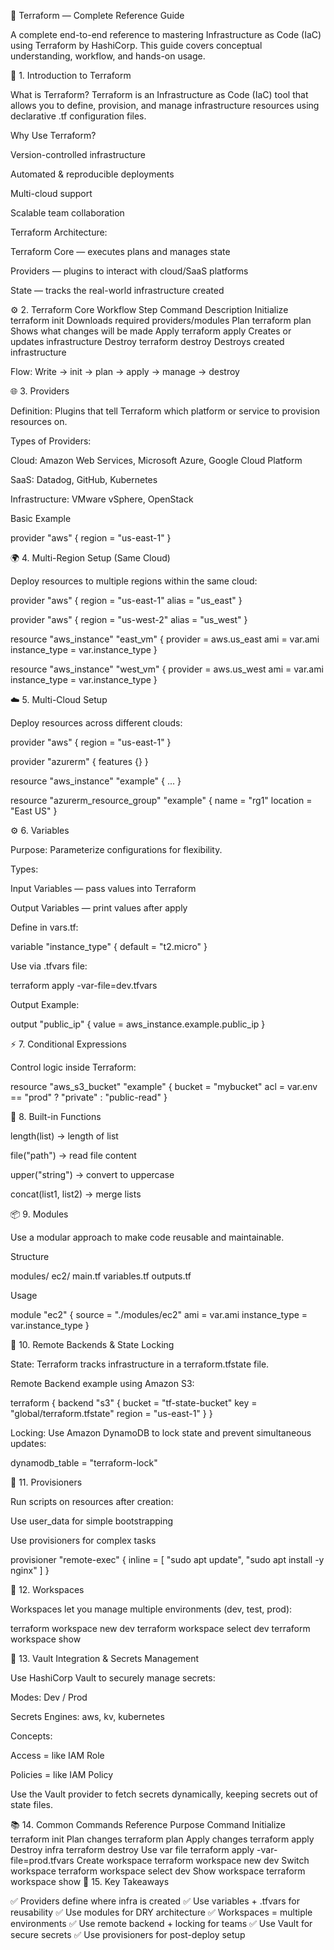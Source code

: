 📘 Terraform — Complete Reference Guide

A complete end-to-end reference to mastering Infrastructure as Code (IaC) using Terraform by HashiCorp.
This guide covers conceptual understanding, workflow, and hands-on usage.

🧠 1. Introduction to Terraform

What is Terraform?
Terraform is an Infrastructure as Code (IaC) tool that allows you to define, provision, and manage infrastructure resources using declarative .tf configuration files.

Why Use Terraform?

Version-controlled infrastructure

Automated & reproducible deployments

Multi-cloud support

Scalable team collaboration

Terraform Architecture:

Terraform Core — executes plans and manages state

Providers — plugins to interact with cloud/SaaS platforms

State — tracks the real-world infrastructure created

⚙️ 2. Terraform Core Workflow
Step	Command	Description
Initialize	terraform init	Downloads required providers/modules
Plan	terraform plan	Shows what changes will be made
Apply	terraform apply	Creates or updates infrastructure
Destroy	terraform destroy	Destroys created infrastructure

Flow: Write → init → plan → apply → manage → destroy

🌐 3. Providers

Definition: Plugins that tell Terraform which platform or service to provision resources on.

Types of Providers:

Cloud: Amazon Web Services, Microsoft Azure, Google Cloud Platform

SaaS: Datadog, GitHub, Kubernetes

Infrastructure: VMware vSphere, OpenStack

Basic Example

provider "aws" {
  region = "us-east-1"
}

🌍 4. Multi-Region Setup (Same Cloud)

Deploy resources to multiple regions within the same cloud:

provider "aws" {
  region = "us-east-1"
  alias  = "us_east"
}

provider "aws" {
  region = "us-west-2"
  alias  = "us_west"
}

resource "aws_instance" "east_vm" {
  provider      = aws.us_east
  ami           = var.ami
  instance_type = var.instance_type
}

resource "aws_instance" "west_vm" {
  provider      = aws.us_west
  ami           = var.ami
  instance_type = var.instance_type
}

☁️ 5. Multi-Cloud Setup

Deploy resources across different clouds:

provider "aws" {
  region = "us-east-1"
}

provider "azurerm" {
  features {}
}

resource "aws_instance" "example" { ... }

resource "azurerm_resource_group" "example" {
  name     = "rg1"
  location = "East US"
}

⚙️ 6. Variables

Purpose: Parameterize configurations for flexibility.

Types:

Input Variables — pass values into Terraform

Output Variables — print values after apply

Define in vars.tf:

variable "instance_type" {
  default = "t2.micro"
}


Use via .tfvars file:

terraform apply -var-file=dev.tfvars


Output Example:

output "public_ip" {
  value = aws_instance.example.public_ip
}

⚡ 7. Conditional Expressions

Control logic inside Terraform:

resource "aws_s3_bucket" "example" {
  bucket = "mybucket"
  acl    = var.env == "prod" ? "private" : "public-read"
}

🧠 8. Built-in Functions

length(list) → length of list

file("path") → read file content

upper("string") → convert to uppercase

concat(list1, list2) → merge lists

📦 9. Modules

Use a modular approach to make code reusable and maintainable.

Structure

modules/
  ec2/
    main.tf
    variables.tf
    outputs.tf


Usage

module "ec2" {
  source        = "./modules/ec2"
  ami           = var.ami
  instance_type = var.instance_type
}

💾 10. Remote Backends & State Locking

State: Terraform tracks infrastructure in a terraform.tfstate file.

Remote Backend example using Amazon S3:

terraform {
  backend "s3" {
    bucket = "tf-state-bucket"
    key    = "global/terraform.tfstate"
    region = "us-east-1"
  }
}


Locking: Use Amazon DynamoDB to lock state and prevent simultaneous updates:

dynamodb_table = "terraform-lock"

🧩 11. Provisioners

Run scripts on resources after creation:

Use user_data for simple bootstrapping

Use provisioners for complex tasks

provisioner "remote-exec" {
  inline = [
    "sudo apt update",
    "sudo apt install -y nginx"
  ]
}

🧠 12. Workspaces

Workspaces let you manage multiple environments (dev, test, prod):

terraform workspace new dev
terraform workspace select dev
terraform workspace show

🔐 13. Vault Integration & Secrets Management

Use HashiCorp Vault to securely manage secrets:

Modes: Dev / Prod

Secrets Engines: aws, kv, kubernetes

Concepts:

Access = like IAM Role

Policies = like IAM Policy

Use the Vault provider to fetch secrets dynamically, keeping secrets out of state files.

📚 14. Common Commands Reference
Purpose	Command
Initialize	terraform init
Plan changes	terraform plan
Apply changes	terraform apply
Destroy infra	terraform destroy
Use var file	terraform apply -var-file=prod.tfvars
Create workspace	terraform workspace new dev
Switch workspace	terraform workspace select dev
Show workspace	terraform workspace show
📌 15. Key Takeaways

✅ Providers define where infra is created
✅ Use variables + .tfvars for reusability
✅ Use modules for DRY architecture
✅ Workspaces = multiple environments
✅ Use remote backend + locking for teams
✅ Use Vault for secure secrets
✅ Use provisioners for post-deploy setup
